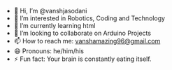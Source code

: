 - 👋 Hi, I’m @vanshjasodani
- 👀 I’m interested in Robotics, Coding and Technology
- 🌱 I’m currently learning html
- 💞️ I’m looking to collaborate on Arduino Projects
- 📫 How to reach me: vanshamazing96@gmail.com
- 😄 Pronouns: he/him/his
- ⚡ Fun fact: Your brain is constantly eating itself.

<!---
vanshjasodani/vanshjasodani is a ✨ special ✨ repository because its `README.md` (this file) appears on your GitHub profile.
You can click the Preview link to take a look at your changes.
--->

